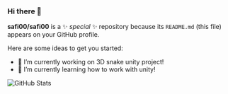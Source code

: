 ### Hi there 👋

**safi00/safi00** is a ✨ _special_ ✨ repository because its `README.md` (this file) appears on your GitHub profile.

Here are some ideas to get you started:

- 🔭 I’m currently working on 3D snake unity project!
- 🌱 I’m currently learning how to work with unity!

![GitHub Stats](https://github-readme-stats.vercel.app/api?username=safi00&theme=radical)
